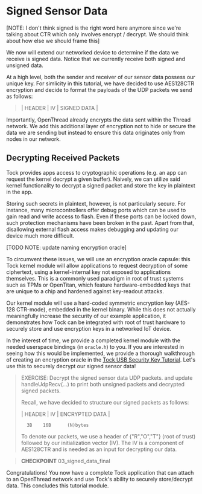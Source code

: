 # Signed Sensor Data

[NOTE: I don't think signed is the right word here anymore since we're talking
about CTR which only involves encrypt / decrypt. We should think about how else
we should frame this]

We now will extend our networked device to determine if the data we receive is
signed data. Notice that we currently receive both signed and unsigned data.

At a high level, both the sender and receiver of our sensor data possess our
unique key. For simlicity in this tutorial, we have decided to use AES128CTR
encryption and decide to format the payloads of the UDP packets we send as
follows:

> | HEADER | IV | SIGNED DATA |

Importantly, OpenThread already encrypts the data sent within the Thread
network. We add this additional layer of encryption not to hide or secure the
data we are sending but instead to ensure this data originates only from nodes
in our network.

## Decrypting Received Packets

Tock provides apps access to cryptographic operations (e.g. an app can request
the kernel decrypt a given buffer). Naively, we can utilize said kernel
functionality to decrypt a signed packet and store the key in plaintext in the
app.

Storing such secrets in plaintext, however, is not particularly secure. For
instance, many microcontrollers offer debug ports which can be used to gain read
and write access to flash. Even if these ports can be locked down, such
protection mechanisms have been broken in the past. Apart from that, disallowing
external flash access makes debugging and updating our device much more
difficult.

[TODO NOTE: update naming encryption oracle]

To circumvent these issues, we will use an encryption oracle capsule: this Tock
kernel module will allow applications to request decryption of some ciphertext,
using a kernel-internal key not exposed to applications themselves. This is a
commonly used paradigm in root of trust systems such as TPMs or OpenTitan, which
feature hardware-embedded keys that are unique to a chip and hardened against
key-readout attacks.

Our kernel module will use a hard-coded symmetric encryption key (AES-128
CTR-mode), embedded in the kernel binary. While this does not actually
meaningfully increase the security of our example application, it demonstrates
how Tock can be integrated with root of trust hardware to securely store and use
encryption keys in a networked IoT device.

In the interest of time, we provide a completed kernel module with the needed
userspace bindings (in `oracle.h`) to you. If you are interested in seeing how
this would be implemented, we provide a thorough walkthrough of creating an
encryption oracle in the
[Tock USB Security Key Tutorial](../usb-security-key/key-hotp-oracle.md). Let's
use this to securely decrypt our signed sensor data!

> EXERCISE: Decrypt the signed sensor data UDP packets. and update
> handleUdpRecv(...) to print both unsigned packets and decrypted signed
> packets.
>
> Recall, we have decided to structure our signed packets as follows:
>
> | HEADER | IV | ENCRYPTED DATA |
>
>       3B    16B      (N)bytes
>
> To denote our packets, we use a header of {"R","O","T"} (root of trust)
> followed by our initialization vector (IV). The IV is a component of AES128CTR
> and is needed as an input for decrypting our data.

> **CHECKPOINT** 03_signed_data_final

Congratulations! You now have a complete Tock application that can attach to an
OpenThread network and use Tock's ability to securely store/decrypt data. This
concludes this tutorial module.
